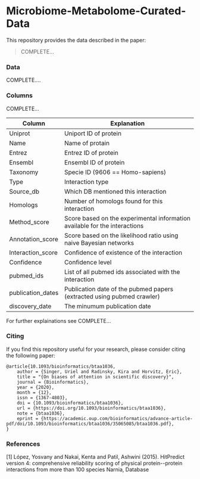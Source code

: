 # Microbiome-Metabolome-Curated-Data

This repository provides the data described in the paper:<br>

> COMPLETE... <br>

### Data
COMPLETE....

### Columns
COMPLETE...

| Column            	| Explanation                                                                	|
|-------------------	|----------------------------------------------------------------------------	|
| Uniprot           	| Uniport ID of protein                                                      	|
| Name              	| Name of protain                                                            	|
| Entrez            	| Entrez ID of protein                                                       	|
| Ensembl           	| Ensembl ID of protein                                                      	|
| Taxonomy          	| Specie ID (9606 == Homo-sapiens)                                           	|
| Type              	| Interaction type                                                           	|
| Source_db         	| Which DB mentioned this interaction                                        	|
| Homologs          	| Number of homologs found for this interaction                              	|
| Method_score      	| Score based on the experimental information available for the interactions 	|
| Annotation_score  	| Score based on the likelihood ratio using naive Bayesian networks          	|
| Interaction_score 	| Confidence of existence of the interaction                                 	|
| Confidence        	| Confidence level                                                           	|
| pubmed_ids        	| List of all pubmed ids associated with the interaction                     	|
| publication_dates 	| Publication date of the pubmed papers (extracted using pubmed crawler)     	|
| discovery_date    	| The minumum publication date                                               	|

For further explainations see COMPLETE...

### Citing
If you find this repository useful for your research, please consider citing the following paper:

	@article{10.1093/bioinformatics/btaa1036,
	    author = {Singer, Uriel and Radinsky, Kira and Horvitz, Eric},
	    title = "{On biases of attention in scientific discovery}",
	    journal = {Bioinformatics},
	    year = {2020},
	    month = {12},
	    issn = {1367-4803},
	    doi = {10.1093/bioinformatics/btaa1036},
	    url = {https://doi.org/10.1093/bioinformatics/btaa1036},
	    note = {btaa1036},
	    eprint = {https://academic.oup.com/bioinformatics/advance-article-pdf/doi/10.1093/bioinformatics/btaa1036/35065085/btaa1036.pdf},
	}

### References
<a id="1">[1]</a> 
López, Yosvany and Nakai, Kenta and Patil, Ashwini (2015). 
HitPredict version 4: comprehensive reliability scoring of physical protein--protein interactions from more than 100 species
Narnia, Database
